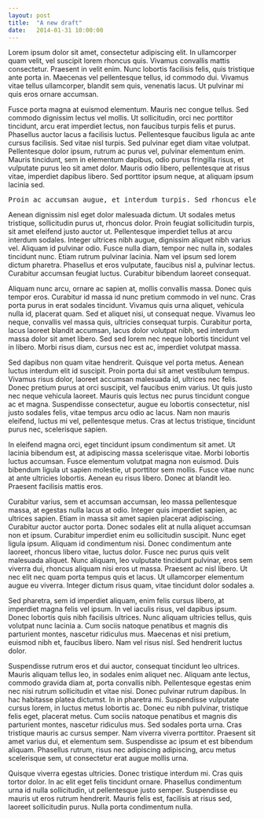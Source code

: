 ```yaml
---
layout: post
title:  "A new draft"
date:   2014-01-31 10:00:00
---
```


Lorem ipsum dolor sit amet, consectetur adipiscing elit. In ullamcorper quam velit, vel suscipit lorem rhoncus quis. Vivamus convallis mattis consectetur. Praesent in velit enim. Nunc lobortis facilisis felis, quis tristique ante porta in. Maecenas vel pellentesque tellus, id commodo dui. Vivamus vitae tellus ullamcorper, blandit sem quis, venenatis lacus. Ut pulvinar mi quis eros ornare accumsan.

Fusce porta magna at euismod elementum. Mauris nec congue tellus. Sed commodo dignissim lectus vel mollis. Ut sollicitudin, orci nec porttitor tincidunt, arcu erat imperdiet lectus, non faucibus turpis felis et purus. Phasellus auctor lacus a facilisis luctus. Pellentesque faucibus ligula ac ante cursus facilisis. Sed vitae nisl turpis. Sed pulvinar eget diam vitae volutpat. Pellentesque dolor ipsum, rutrum ac purus vel, pulvinar elementum enim. Mauris tincidunt, sem in elementum dapibus, odio purus fringilla risus, et vulputate purus leo sit amet dolor. Mauris odio libero, pellentesque at risus vitae, imperdiet dapibus libero. Sed porttitor ipsum neque, at aliquam ipsum lacinia sed.

<pre>Proin ac accumsan augue, et interdum turpis. Sed rhoncus elementum odio, ac lacinia nulla fringilla et. In rutrum ornare lorem, quis auctor enim adipiscing id. Cum sociis natoque penatibus et magnis dis parturient montes, nascetur ridiculus mus. Nam vel erat id nibh vulputate tempus accumsan vitae metus. Aenean vitae leo felis. Pellentesque porta, lorem porttitor sagittis accumsan, justo diam faucibus arcu, et fermentum magna lectus eget eros. Sed eleifend orci eu nisi ornare, ut cursus tellus semper. Suspendisse tristique luctus imperdiet. Suspendisse metus augue, gravida vel leo quis, dignissim porttitor ipsum. Pellentesque in placerat eros. Fusce ipsum nibh, vehicula vitae neque eget, adipiscing pellentesque metus. Praesent condimentum commodo neque, vel semper est rhoncus et. Ut et lacinia neque, elementum cursus turpis. Fusce imperdiet feugiat nibh eget sollicitudin. Quisque ac arcu tempus, tempor augue ornare, luctus sem.</pre>

Aenean dignissim nisl eget dolor malesuada dictum. Ut sodales metus tristique, sollicitudin purus ut, rhoncus dolor. Proin feugiat sollicitudin turpis, sit amet eleifend justo auctor ut. Pellentesque imperdiet tellus at arcu interdum sodales. Integer ultrices nibh augue, dignissim aliquet nibh varius vel. Aliquam id pulvinar odio. Fusce nulla diam, tempor nec nulla in, sodales tincidunt nunc. Etiam rutrum pulvinar lacinia. Nam vel ipsum sed lorem dictum pharetra. Phasellus et eros vulputate, faucibus nisl a, pulvinar lectus. Curabitur accumsan feugiat luctus. Curabitur bibendum laoreet consequat.

Aliquam nunc arcu, ornare ac sapien at, mollis convallis massa. Donec quis tempor eros. Curabitur id massa id nunc pretium commodo in vel nunc. Cras porta purus in erat sodales tincidunt. Vivamus quis urna aliquet, vehicula nulla id, placerat quam. Sed et aliquet nisi, ut consequat neque. Vivamus leo neque, convallis vel massa quis, ultricies consequat turpis. Curabitur porta, lacus laoreet blandit accumsan, lacus dolor volutpat nibh, sed interdum massa dolor sit amet libero. Sed sed lorem nec neque lobortis tincidunt vel in libero. Morbi risus diam, cursus nec est ac, imperdiet volutpat massa.

Sed dapibus non quam vitae hendrerit. Quisque vel porta metus. Aenean luctus interdum elit id suscipit. Proin porta dui sit amet vestibulum tempus. Vivamus risus dolor, laoreet accumsan malesuada id, ultrices nec felis. Donec pretium purus at orci suscipit, vel faucibus enim varius. Ut quis justo nec neque vehicula laoreet. Mauris quis lectus nec purus tincidunt congue ac et magna. Suspendisse consectetur, augue eu lobortis consectetur, nisl justo sodales felis, vitae tempus arcu odio ac lacus. Nam non mauris eleifend, luctus mi vel, pellentesque metus. Cras at lectus tristique, tincidunt purus nec, scelerisque sapien.

In eleifend magna orci, eget tincidunt ipsum condimentum sit amet. Ut lacinia bibendum est, at adipiscing massa scelerisque vitae. Morbi lobortis luctus accumsan. Fusce elementum volutpat magna non euismod. Duis bibendum ligula ut sapien molestie, ut porttitor sem mollis. Fusce vitae nunc at ante ultricies lobortis. Aenean eu risus libero. Donec at blandit leo. Praesent facilisis mattis eros.

Curabitur varius, sem et accumsan accumsan, leo massa pellentesque massa, at egestas nulla lacus at odio. Integer quis imperdiet sapien, ac ultrices sapien. Etiam in massa sit amet sapien placerat adipiscing. Curabitur auctor auctor porta. Donec sodales elit at nulla aliquet accumsan non et ipsum. Curabitur imperdiet enim eu sollicitudin suscipit. Nunc eget ligula ipsum. Aliquam id condimentum nisi. Donec condimentum ante laoreet, rhoncus libero vitae, luctus dolor. Fusce nec purus quis velit malesuada aliquet. Nunc aliquam, leo vulputate tincidunt pulvinar, eros sem viverra dui, rhoncus aliquam nisi eros ut massa. Praesent ac nisl libero. Ut nec elit nec quam porta tempus quis et lacus. Ut ullamcorper elementum augue eu viverra. Integer dictum risus quam, vitae tincidunt dolor sodales a.

Sed pharetra, sem id imperdiet aliquam, enim felis cursus libero, at imperdiet magna felis vel ipsum. In vel iaculis risus, vel dapibus ipsum. Donec lobortis quis nibh facilisis ultrices. Nunc aliquam ultricies tellus, quis volutpat nunc lacinia a. Cum sociis natoque penatibus et magnis dis parturient montes, nascetur ridiculus mus. Maecenas et nisi pretium, euismod nibh et, faucibus libero. Nam vel risus nisl. Sed hendrerit luctus dolor.

Suspendisse rutrum eros et dui auctor, consequat tincidunt leo ultrices. Mauris aliquam tellus leo, in sodales enim aliquet nec. Aliquam ante lectus, commodo gravida diam at, porta convallis nibh. Pellentesque egestas enim nec nisi rutrum sollicitudin et vitae nisi. Donec pulvinar rutrum dapibus. In hac habitasse platea dictumst. In in pharetra mi. Suspendisse vulputate cursus lorem, in luctus metus lobortis ac. Donec eu nibh pulvinar, tristique felis eget, placerat metus. Cum sociis natoque penatibus et magnis dis parturient montes, nascetur ridiculus mus. Sed sodales porta urna. Cras tristique mauris ac cursus semper. Nam viverra viverra porttitor. Praesent sit amet varius dui, et elementum sem. Suspendisse ac ipsum et est bibendum aliquam. Phasellus rutrum, risus nec adipiscing adipiscing, arcu metus scelerisque sem, ut consectetur erat augue mollis urna.

Quisque viverra egestas ultricies. Donec tristique interdum mi. Cras quis tortor dolor. In ac elit eget felis tincidunt ornare. Phasellus condimentum urna id nulla sollicitudin, ut pellentesque justo semper. Suspendisse eu mauris ut eros rutrum hendrerit. Mauris felis est, facilisis at risus sed, laoreet sollicitudin purus. Nulla porta condimentum nulla.
